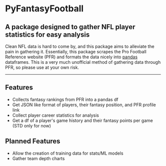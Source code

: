 # PyFantasyFootball
## A package designed to gather NFL player statistics for easy analysis
Clean NFL data is hard to come by, and this package aims to alleviate the pain in gathering it. Essentially, this package scrapes the Pro Football Reference website (PFR) and formats the data nicely into [pandas](https://pandas.pydata.org/) dataframes. This is a very much unofficial method of gathering data through PFR, so please use at your own risk.

---

## Features
- Collects fantasy rankings from PFR into a pandas df
- Get JSON like format of players, their fantasy position, and PFR profile link
- Collect player career statistics for analysis
- Get a df of a player's game history and their fantasy points per game (STD only for now)
## Planned Features
- Allow the creation of training data for stats/ML models
- Gather team depth charts
